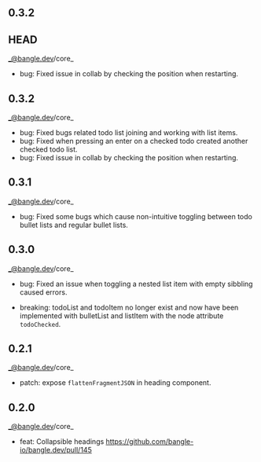 ## 0.3.2

## HEAD

_@bangle.dev/core\_

- bug: Fixed issue in collab by checking the position when restarting.

## 0.3.2

_@bangle.dev/core\_

- bug: Fixed bugs related todo list joining and working with list items.
- bug: Fixed when pressing an enter on a checked todo created another checked todo list.
- bug: Fixed issue in collab by checking the position when restarting.

## 0.3.1

_@bangle.dev/core\_

- bug: Fixed some bugs which cause non-intuitive toggling between todo bullet lists and regular bullet lists.

## 0.3.0

_@bangle.dev/core\_

- bug: Fixed an issue when toggling a nested list item with empty sibbling caused errors.

- breaking: todoList and todoItem no longer exist and now have been implemented with bulletList and listItem with the node attribute `todoChecked`.

## 0.2.1

_@bangle.dev/core\_

- patch: expose `flattenFragmentJSON` in heading component.

## 0.2.0

_@bangle.dev/core\_

- feat: Collapsible headings https://github.com/bangle-io/bangle.dev/pull/145
